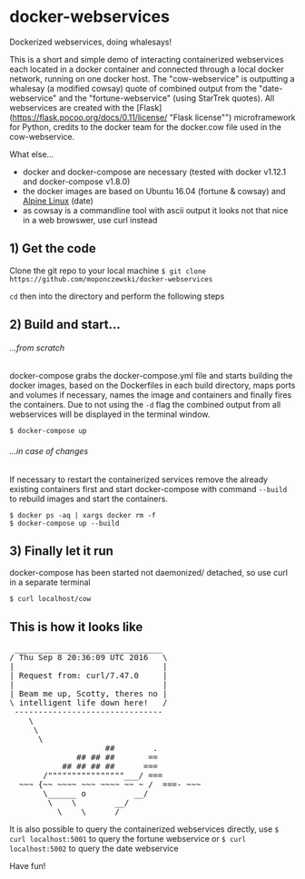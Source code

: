 # docker-webservices 

Dockerized webservices, doing whalesays!

This is a short and simple demo of interacting containerized webservices each located in a docker container and connected through a local docker network, running on one docker host. The "cow-webservice" is outputting a whalesay (a modified cowsay) quote of combined output from the "date-webservice" and the "fortune-webservice" (using StarTrek quotes).
All webservices are created with the [Flask](https://flask.pocoo.org/docs/0.11/license/ "Flask license"") microframework for Python, credits to the docker team for the docker.cow file used in the cow-webservice.

What else...
- docker and docker-compose are necessary (tested with docker v1.12.1 and docker-compose v1.8.0)
- the docker images are based on Ubuntu 16.04 (fortune & cowsay) and [Alpine Linux](https://alpinelinux.org/ "Alpine Linux") (date)
- as cowsay is a commandline tool with ascii output it looks not that nice in a web browswer, use curl instead

## 1) Get the code
Clone the git repo to your local machine
`$ git clone https://github.com/moponczewski/docker-webservices`

`cd` then into the directory and perform the following steps

## 2) Build and start... 
###### ...from scratch 
docker-compose grabs the docker-compose.yml file and starts building the docker images, based on the Dockerfiles in each build directory, maps ports and volumes if necessary, names the image and containers and finally fires the containers. Due to not using the `-d` flag the combined output from all webservices will be displayed in the terminal window.  

```
$ docker-compose up
```

###### ...in case of changes
If necessary to restart the containerized services remove the already existing containers first and start docker-compose with command `--build` to rebuild images and start the containers. 

```
$ docker ps -aq | xargs docker rm -f
$ docker-compose up --build
```

## 3) Finally let it run

docker-compose has been started not daemonized/ detached, so use curl in a separate terminal 

```
$ curl localhost/cow
```



## This is how it looks like
<pre>
 _______________________________
/ Thu Sep 8 20:36:09 UTC 2016   \
|                               |
| Request from: curl/7.47.0     |
|                               |
| Beam me up, Scotty, theres no |
\ intelligent life down here!   /
 -------------------------------
    \
     \
      \     
                    ##        .            
              ## ## ##       ==            
           ## ## ## ##      ===            
       /""""""""""""""""___/ ===        
  ~~~ {~~ ~~~~ ~~~ ~~~~ ~~ ~ /  ===- ~~~   
       \______ o          __/            
        \    \        __/             
          \____\______/   
</pre>


It is also possible to query the containerized webservices directly, use
`$ curl localhost:5001` to query the fortune webservice or
`$ curl localhost:5002` to query the date webservice


Have fun! 
